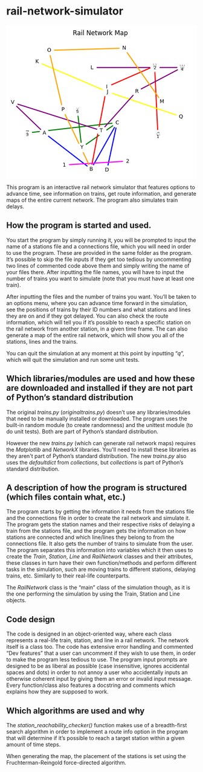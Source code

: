# rail-network-simulator #


<img src="https://github.com/KrazIvan/rail-network-simulator/blob/main/Some%20generated%20maps/RailNetworkMap6.PNG" alt= "A generated map of a rail network from this program." align = "center">

This program is an interactive rail network simulator that features options to advance time, see 
information on trains, get route information, and generate maps of the entire current network.
The program also simulates train delays.

## How the program is started and used. ##
You start the program by simply running it, you will be prompted to input the name of a 
stations file and a connections file, which you will need in order to use the program. These are 
provided in the same folder as the program. It’s possible to skip the file inputs if they get too 
tedious by uncommenting two lines of commented code above them and simply writing the 
name of your files there. After inputting the file names, you will 
have to input the number of trains you want to simulate (note that you must have at least one 
train).

After inputting the files and the number of trains you want. You’ll be taken to an 
options menu, where you can advance time forward in the simulation, see the positions of 
trains by their ID numbers and what stations and lines they are on and if they got delayed. 
You can also check the route information, which will tell you if it’s possible to reach a 
specific station on the rail network from another station, in a given time frame. The can
also generate a map of the entire rail network, which will show you all of the stations, lines
and the trains.

You can quit the simulation at any moment at this point by inputting “*q*”, which will quit the simulation 
and run some unit tests.

## Which libraries/modules are used and how these are downloaded and installed if they are not part of Python’s standard distribution ##

The original *trains.py* (*originaltrains.py*) doesn’t use any libraries/modules that need to be manually installed or 
downloaded. The program uses the built-in random module (to create randomness) and the 
unittest module (to do unit tests). Both are part of Python’s standard distribution.

However the new *trains.py* (which can generate rail network maps) requires the *Matplotlib* and *NetworkX* libraries. 
You'll need to install these libraries as they aren't part of Python’s standard distribution.
The new *trains.py* also uses the *defaultdict* from *collections*, but *collections* is part of Python’s standard distribution.

## A description of how the program is structured (which files contain what, etc.) ##

The program starts by getting the information it needs from the stations file and the 
connections file in order to create the rail network and simulate it. 
The program gets the station names and their respective risks of delaying a 
train from the stations file, and the program gets the information on how stations are 
connected and which line/lines they belong to from the connections file. It also gets the 
number of trains to simulate from the user. The program separates this information into 
variables which it then uses to create the *Train*, *Station*, *Line* and *RailNetwork* classes and 
their attributes, these classes in turn have their own function/methods and perform different 
tasks in the simulation, such are moving trains to different stations, delaying trains, etc. 
Similarly to their real-life counterparts.

The *RailNetwork* class is the “main” class of the 
simulation though, as it is the one performing the simulation by using the Train, Station and 
Line objects.

## Code design ##
The code is designed in an object-oriented way, where each class represents a real-life train, 
station, and line in a rail network. The network itself is a class too. The code has extensive 
error handling and commented “Dev features” that a user can uncomment if they wish to use 
them, in order to make the program less tedious to use. The program input prompts are 
designed to be as liberal as possible (case insensitive, ignores accidental spaces and dots) in 
order to not annoy a user who accidentally inputs an otherwise coherent input by giving them 
an error or invalid input message. Every function/class also features a docstring and 
comments which explains how they are supposed to work.

## Which algorithms are used and why ##
The *station_reachability_checker()* function makes use of a breadth-first search algorithm in 
order to implement a route info option in the program that will determine if 
it’s possible to reach a target station within a given amount of time steps.

When generating the map, the placement of the stations is set using the Fruchterman-Reingold force-directed algorithm.
